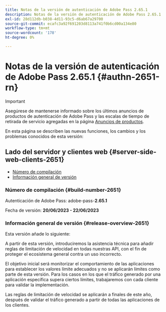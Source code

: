 ```yaml
---
title: Notas de la versión de autenticación de Adobe Pass 2.65.1
description: Notas de la versión de autenticación de Adobe Pass 2.65.1
exl-id: 28d112db-b038-4d11-93c5-d6ab67a29700
source-git-commit: ecafc3a92f691203d8113a741f0b6cd00a134e80
workflow-type: tm+mt
source-wordcount: '178'
ht-degree: 0%

---
```


# Notas de la versión de autenticación de Adobe Pass 2.65.1 {#authn-2651-rn}

>[!IMPORTANT]
>
> Asegúrese de mantenerse informado sobre los últimos anuncios de productos de autenticación de Adobe Pass y las escalas de tiempo de retirada de servicio agregadas en la página [Anuncios de productos](/help/authentication/product-announcements.md).

En esta página se describen las nuevas funciones, los cambios y los problemas conocidos de esta versión:

## Lado del servidor y clientes web {#server-side-web-clients-2651}

* [Número de compilación](#build-number-2651)
* [Información general de versión](#release-overview-2651)

### Número de compilación {#build-number-2651}

Autenticación de Adobe Pass: adobe-pass-**2.65.1**

Fecha de versión: **20/06/2023 - 22/06/2023**

### Información general de versión {#release-overview-2651}

Esta versión añade lo siguiente:

A partir de esta versión, introduciremos la asistencia técnica para añadir reglas de limitación de velocidad en todas nuestras API, con el fin de proteger el ecosistema general contra un uso incorrecto.

El objetivo inicial será monitorizar el comportamiento de las aplicaciones para establecer los valores límite adecuados y no se aplicarán límites como parte de esta versión. Para los casos en los que el tráfico generado por una aplicación específica supera ciertos límites, trabajaremos con cada cliente para validar la implementación.

Las reglas de limitación de velocidad se aplicarán a finales de este año, después de validar el tráfico generado a partir de todas las aplicaciones de los clientes.
